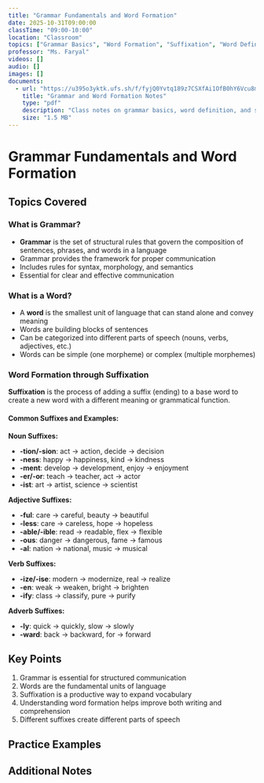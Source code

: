 ```yaml
---
title: "Grammar Fundamentals and Word Formation"
date: 2025-10-31T09:00:00
classTime: "09:00-10:00"
location: "Classroom"
topics: ["Grammar Basics", "Word Formation", "Suffixation", "Word Definition"]
professor: "Ms. Faryal"
videos: []
audio: []
images: []
documents:
  - url: "https://u395o3yktk.ufs.sh/f/fyjQ0Yvtq189z7CSXfAi1OfB0hY6Vcu8mWZA93HavKjTN4xq"
    title: "Grammar and Word Formation Notes"
    type: "pdf"
    description: "Class notes on grammar basics, word definition, and suffixation"
    size: "1.5 MB"
---
```


# Grammar Fundamentals and Word Formation

## Topics Covered

### What is Grammar?

- **Grammar** is the set of structural rules that govern the composition of sentences, phrases, and words in a language
- Grammar provides the framework for proper communication
- Includes rules for syntax, morphology, and semantics
- Essential for clear and effective communication

### What is a Word?

- A **word** is the smallest unit of language that can stand alone and convey meaning
- Words are building blocks of sentences
- Can be categorized into different parts of speech (nouns, verbs, adjectives, etc.)
- Words can be simple (one morpheme) or complex (multiple morphemes)

### Word Formation through Suffixation

**Suffixation** is the process of adding a suffix (ending) to a base word to create a new word with a different meaning or grammatical function.

#### Common Suffixes and Examples:

**Noun Suffixes:**

- **-tion/-sion**: act → action, decide → decision
- **-ness**: happy → happiness, kind → kindness
- **-ment**: develop → development, enjoy → enjoyment
- **-er/-or**: teach → teacher, act → actor
- **-ist**: art → artist, science → scientist

**Adjective Suffixes:**

- **-ful**: care → careful, beauty → beautiful
- **-less**: care → careless, hope → hopeless
- **-able/-ible**: read → readable, flex → flexible
- **-ous**: danger → dangerous, fame → famous
- **-al**: nation → national, music → musical

**Verb Suffixes:**

- **-ize/-ise**: modern → modernize, real → realize
- **-en**: weak → weaken, bright → brighten
- **-ify**: class → classify, pure → purify

**Adverb Suffixes:**

- **-ly**: quick → quickly, slow → slowly
- **-ward**: back → backward, for → forward

## Key Points

1. Grammar is essential for structured communication
2. Words are the fundamental units of language
3. Suffixation is a productive way to expand vocabulary
4. Understanding word formation helps improve both writing and comprehension
5. Different suffixes create different parts of speech

## Practice Examples

<!-- Add practice exercises here -->

## Additional Notes

<!-- Add any additional class notes here -->
